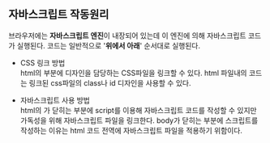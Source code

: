 ## 자바스크립트 작동원리   
브라우저에는 **자바스크립트 엔진**이 내장되어 있는데 이 엔진에 의해 자바스크립트 코드가 실행된다. 코드는 일반적으로 '**위에서 아래**' 순서대로 실행된다.

* CSS 링크 방법  
html의 <head> 부분에 디자인을 담당하는 CSS파일을 링크할 수 있다. html 파일내의 코드는 링크된 css파일의 class나 id 디자인을 사용할 수 있다.  

* 자바스크립트 사용 방법  
html의 </body>가 닫히는 부분에 script를 이용해 자바스크립트 코드를 작성할 수 있지만 가독성을 위해 자바스크립트 파일을 링크한다.
body가 닫히는 부분에 스크립트를 작성하는 이유는 html 코드 전역에 자바스크립트 파일을 적용하기 위함이다.
